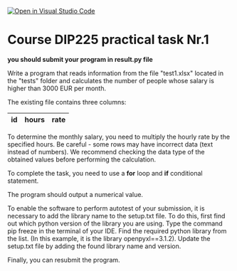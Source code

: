 [![Open in Visual Studio Code](https://classroom.github.com/assets/open-in-vscode-718a45dd9cf7e7f842a935f5ebbe5719a5e09af4491e668f4dbf3b35d5cca122.svg)](https://classroom.github.com/online_ide?assignment_repo_id=11865570&assignment_repo_type=AssignmentRepo)
# Course DIP225 practical task Nr.1

**you should submit your program in result.py file**

Write a program that reads information from the file "test1.xlsx" located in the "tests" folder and calculates the number of people whose salary is higher than 3000 EUR per month.

The existing file contains three columns:

|     id     |     hours     |     rate     |
|------------|---------------|--------------|

To determine the monthly salary, you need to multiply the hourly rate by the specified hours. Be careful - some rows may have incorrect data (text instead of numbers). We recommend checking the data type of the obtained values before performing the calculation.

To complete the task, you need to use a **for** loop and **if** conditional statement.

The program should output a numerical value.

To enable the software to perform autotest of your submission, it is necessary to add the library name to the setup.txt file.
To do this, first find out which python version of the library you are using. Type the command pip freeze in the terminal of your IDE.
Find the required python library from the list. (In this example, it is the library openpyxl==3.1.2).
Update the setup.txt file by adding the found library name and version.

Finally, you can resubmit the program.
